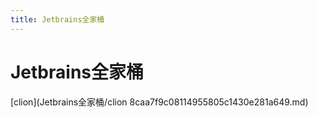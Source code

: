 ```yaml
---
title: Jetbrains全家桶
---
```


# Jetbrains全家桶

[clion](Jetbrains全家桶/clion 8caa7f9c08114955805c1430e281a649.md)